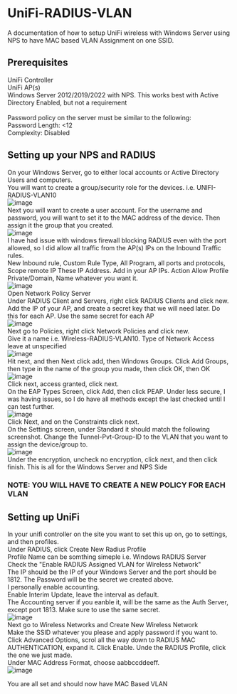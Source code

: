 # UniFi-RADIUS-VLAN
A documentation of how to setup UniFi wireless with Windows Server using NPS to have MAC based VLAN Assignment on one SSID. 

## Prerequisites
UniFi Controller<br>
UniFi AP(s)<br>
Windows Server 2012/2019/2022 with NPS. This works best with Active Directory Enabled, but not a requirement<br><br>
Password policy on the server must be similar to the following:<br>
Password Length: <12<br>
Complexity: Disabled<br>

## Setting up your NPS and RADIUS
On your Windows Server, go to either local accounts or Active Directory Users and computers. <br>
You will want to create a group/security role for the devices. i.e. UNIFI-RADIUS-VLAN10 <br>
![image](https://github.com/BennyDaBee/UniFi-RADIUS-VLAN/assets/97147515/95ec3f27-b61a-4935-be0a-c3d8fd6bbff8) <br>
Next you will want to create a user account. For the username and password, you will want to set it to the MAC address of the device. Then assign it the group that you created. <br>
![image](https://github.com/BennyDaBee/UniFi-RADIUS-VLAN/assets/97147515/c4e473d1-4f0d-4b46-8dff-e472facb3549) <br>
I have had issue with windows firewall blocking RADIUS even with the port allowed, so I did allow all traffic from the AP(s) IPs on the Inbound Traffic rules. <br>
New Inbound rule, Custom Rule Type, All Program, all ports and protocols, Scope remote IP These IP Address. Add in your AP IPs. Action Allow Profile Private/Domain, Name whatever you want it.<br>
![image](https://github.com/BennyDaBee/UniFi-RADIUS-VLAN/assets/97147515/ff790056-ee8c-412e-b2cd-3c2624f78862) <br>
Open Network Policy Server<br>
Under RADIUS Client and Servers, right click RADIUS Clients and click new. Add the IP of your AP, and create a secret key that we will need later. Do this for each AP. Use the same secret for each AP<br>
![image](https://github.com/BennyDaBee/UniFi-RADIUS-VLAN/assets/97147515/3fa37bef-216a-4f29-b177-429d42760c8c) <br>
Next go to Policies, right click Network Policies and click new. <br>
Give it a name i.e. Wireless-RADIUS-VLAN10. Type of Network Access leave at unspecified<br>
![image](https://github.com/BennyDaBee/UniFi-RADIUS-VLAN/assets/97147515/87a5f4f5-06bf-43c9-a127-dc8c84615bba) <br>
Hit next, and then Next click add, then Windows Groups. Click Add Groups, then type in the name of the group you made, then click OK, then OK<br>
![image](https://github.com/BennyDaBee/UniFi-RADIUS-VLAN/assets/97147515/03d296c7-1ac7-4d6e-aa3f-9dbdf92a783a) <br>
Click next, access granted, click next. <br>
On the EAP Types Screen, click Add, then click PEAP. Under less secure, I was having issues, so I do have all methods except the last checked until I can test further. <br>
![image](https://github.com/BennyDaBee/UniFi-RADIUS-VLAN/assets/97147515/ca4c7b60-d0a6-45b7-9c0f-c7d2ee8f1a66) <br>
Click Next, and on the Constraints click next.<br>
On the Settings screen, under Standard it should match the following screenshot. Change the Tunnel-Pvt-Group-ID to the VLAN that you want to assign the device/group to.  <br>
![image](https://github.com/BennyDaBee/UniFi-RADIUS-VLAN/assets/97147515/abc57d59-a12e-4b64-91ae-8b2374897006) <br>
Under the encryption, uncheck no encryption, click next, and then click finish. This is all for the Windows Server and NPS Side<br>
### NOTE: YOU WILL HAVE TO CREATE A NEW POLICY FOR EACH VLAN <br>

## Setting up UniFi 
In your unifi controller on the site you want to set this up on, go to settings, and then profiles. <br>
Under RADIUS, click Create New Radius Profile <br>
Profile Name can be somthing simeple i.e. Windows RADIUS Server <br>
Check the "Enable RADIUS Assigned VLAN for Wireless Network" <br>
The IP should be the IP of your Windows Server and the port should be 1812. The Password will be the secret we created above. <br>
I personally enable accounting. <br>
Enable Interim Update, leave the interval as default. <br>
The Accounting server if you eanble it, will be the same as the Auth Server, except port 1813. Make sure to use the same secret. <br>
![image](https://github.com/BennyDaBee/UniFi-RADIUS-VLAN/assets/97147515/39eccf4d-4b98-424d-a6d1-a400016bb5b2) <br>
Next go to Wireless Networks and Create New Wireless Network <br>
Make the SSID whatever you please and apply password if you want to. <br> 
Click Advanced Options, scrol all the way down to RADIUS MAC AUTHENTICATION, expand it. Click Enable. Unde the RADIUS Profile, click the one we just made. <br>
Under MAC Address Format, choose aabbccddeeff. <br>
![image](https://github.com/BennyDaBee/UniFi-RADIUS-VLAN/assets/97147515/24635ef5-c4ae-4c98-984e-e1ff5ef4d132) <br>

You are all set and should now have MAC Based VLAN








